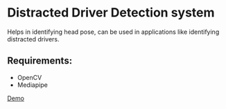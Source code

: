 # Distracted Driver Detection system
Helps in identifying head pose, can be used in applications like identifying distracted drivers.


## Requirements:

- OpenCV
- Mediapipe



[Demo](https://youtu.be/R870gpDBxLs)
